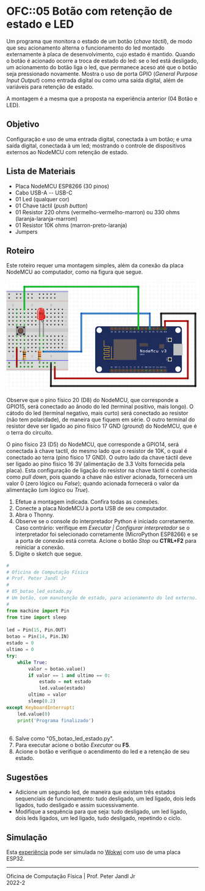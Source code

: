 # OFC::05 Botão com retenção de estado e LED

Um programa que monitora o estado de um botão (*chave táctil*), de modo que seu acionamento alterna o funcionamento do led montado externamente à placa de desenvolvimento, cujo estado é mantido. Quando o botão é acionado ocorre a troca de estado do led: se o led está desligado, um acionamento do botão liga o led, que permanece aceso até que o botão seja pressionado novamente. Mostra o uso de porta GPIO (*General Purpose Input Output*) como entrada digital ou como uma saída digital, além de variáveis para retenção de estado.

A montagem é a mesma que a proposta na experiência anterior (04 Botão e LED).

## Objetivo

Configuração e uso de uma entrada digital, conectada à um botão; e uma saída digital, conectada à um led; mostrando o controle de dispositivos externos ao NodeMCU com retenção de estado.

## Lista de Materiais

* Placa NodeMCU ESP8266 (30 pinos)
* Cabo USB-A -- USB-C
* 01 Led (qualquer cor)
* 01 Chave táctil (*push button*)
* 01 Resistor 220 ohms (vermelho-vermelho-marron) ou 330 ohms (laranja-laranja-marrom)
* 01 Resistor 10K ohms (marron-preto-laranja)
* Jumpers

## Roteiro

Este roteiro requer uma montagem simples, além da conexão da placa NodeMCU ao computador, como na figura que segue.

![Circuito 05 botão led](https://github.com/pjandl/ocf/blob/main/T-2022-2/figuras/05_botao_led_estado.png)

Observe que o pino físico 20 (D8) do NodeMCU, que corresponde a GPIO15, será conectado ao ânodo do led (terminal positivo, mais longo). O cátodo do led (terminal negativo, mais curto) será conectado ao resistor (não tem polaridade), de maneira que fiquem em série. O outro terminal do resistor deve ser ligado ao pino físico 17 GND (*ground*) do NodeMCU, que é o terra do circuito.

O pino físico 23 (D5) do NodeMCU, que corresponde a GPIO14, será conectada à chave tactil, do mesmo lado que o resistor de 10K, o qual é conectado ao terra (pino físico 17 GND). O outro lado da chave táctil deve ser ligado ao pino físico 16 3V (alimentação de 3.3 Volts fornecida pela placa). Esta configuração de ligação do resistor na chave táctil é conhecida como *pull down*, pois quando a chave não estiver acionada, fornecerá um valor 0 (zero lógico ou *False*); quando acionada fornecerá o valor da alimentação (um lógico ou *True*).

1. Efetue a montagem indicada. Confira todas as conexões.
2. Conecte a placa NodeMCU à porta USB de seu computador.
3. Abra o Thonny.
4. Observe se o console do interpretador Python é iniciado corretamente. Caso contrário: verifique em *Executar | Configurar interpretador* se o interpretador foi selecionado corretamente (MicroPython ESP8266) e se a porta de conexão está correta. Acione o botão *Stop* ou **CTRL+F2** para reiniciar a conexão.
5. Digite o sketch que segue.

```python
#
# Oficina de Computação Física
# Prof. Peter Jandl Jr
#
# 05_botao_led_estado.py
# Um botão, com manutenção de estado, para acionamento do led externo.
#
from machine import Pin
from time import sleep

led = Pin(15, Pin.OUT)
botao = Pin(14, Pin.IN)
estado = 0
ultimo = 0
try:
    while True:
        valor = botao.value()
        if valor == 1 and ultimo == 0:
            estado = not estado
            led.value(estado)
        ultimo = valor
        sleep(0.2)
except KeyboardInterrupt:
    led.value(0)
    print('Programa finalizado')
		  
```

6. Salve como "05_botao_led_estado.py".
7. Para executar acione o botão *Executar* ou **F5**.
8. Acione o botão e verifique o acendimento do led e a retenção de seu estado.

## Sugestões

* Adicione um segundo led, de maneira que existam três estados sequenciais de funcionamento: tudo desligado, um led ligado, dois leds ligados, tudo desligado e assim sucessivamente.
* Modifique a sequência para que seja: tudo desligado, um led ligado, dois leds ligados, um led ligado, tudo desligado, repetindo o ciclo.

## Simulação

Esta [experiência](https://wokwi.com/projects/346254975009030738) pode ser simulada no [Wokwi](https://wokwi.com/projects/346254975009030738) com uso de uma placa ESP32.

---

Oficina de Computação Física | Prof. Peter Jandl Jr
<br/>2022-2
